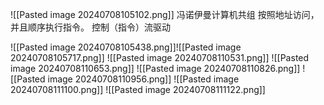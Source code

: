 
![[Pasted image 20240708105102.png]]
冯诺伊曼计算机共组
按照地址访问，并且顺序执行指令。
控制（指令）流驱动

![[Pasted image 20240708105438.png]]![[Pasted image 20240708105717.png]]
![[Pasted image 20240708110531.png]]
![[Pasted image 20240708110653.png]]
![[Pasted image 20240708110826.png]]
![[Pasted image 20240708110956.png]]
![[Pasted image 20240708111100.png]]
![[Pasted image 20240708111122.png]]

